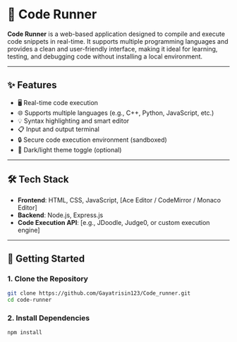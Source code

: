 # 🚀 Code Runner

**Code Runner** is a web-based application designed to compile and execute code snippets in real-time. It supports multiple programming languages and provides a clean and user-friendly interface, making it ideal for learning, testing, and debugging code without installing a local environment.

---

## ✨ Features

- 🖥️ Real-time code execution
- 🌐 Supports multiple languages (e.g., C++, Python, JavaScript, etc.)
- 💡 Syntax highlighting and smart editor
- 📋 Input and output terminal
- 🔒 Secure code execution environment (sandboxed)
- 🌙 Dark/light theme toggle (optional)

---

## 🛠️ Tech Stack

- **Frontend**: HTML, CSS, JavaScript, [Ace Editor / CodeMirror / Monaco Editor]
- **Backend**: Node.js, Express.js
- **Code Execution API**: [e.g., JDoodle, Judge0, or custom execution engine]

---

## 🚀 Getting Started

### 1. Clone the Repository

```bash
git clone https://github.com/Gayatrisin123/Code_runner.git
cd code-runner
```
### 2. Install Dependencies

```bash
npm install
```
